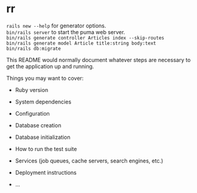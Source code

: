 # rr

`rails new --help` for generator options.  
`bin/rails server` to start the puma web server.  
`bin/rails generate controller Articles index --skip-routes`  
`bin/rails generate model Article title:string body:text`  
`bin/rails db:migrate`  

This README would normally document whatever steps are necessary to get the
application up and running.

Things you may want to cover:

* Ruby version

* System dependencies

* Configuration

* Database creation

* Database initialization

* How to run the test suite

* Services (job queues, cache servers, search engines, etc.)

* Deployment instructions

* ...
